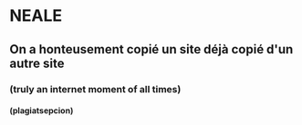 # NEALE

## On a honteusement copié un site déjà copié d'un autre site
### (truly an internet moment of all times)
#### (plagiatsepcion)
